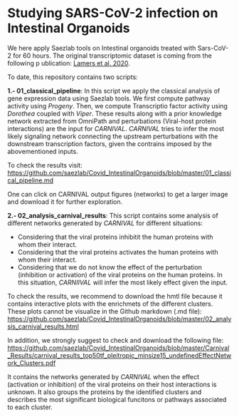 # Studying SARS-CoV-2 infection on Intestinal Organoids

We here apply Saezlab tools on Intestinal organoids treated with Sars-CoV-2 for 
60 hours. The original transcriptomic dataset is coming from the following p
ublication: [Lamers et al. 2020](https://science.sciencemag.org/content/369/6499/50).

To date, this repository contains two scripts: 

**1.- 01_classical_pipeline**: In this script we apply the classical analysis
of gene expression data using Saezlab tools. We first compute pathway activity
using *Progeny*. Then, we compute Transcriptio factor activity using *Dorothea*
coupled with *Viper*. These results along with a prior knowledge network 
extracted from OmniPath and perturbations (Viral-host protein interactions) are 
the input for *CARNIVAL*. *CARNIVAL* tries to infer the most likely signaling 
network connecting the upstream perturbations with the downstream transcription 
factors, given the contrains imposed by the abovementioned inputs. 

To check the results visit: 
<https://github.com/saezlab/Covid_IntestinalOrganoids/blob/master/01_classical_pipeline.md>

One can click on CARNIVAL output figures (networks) to get a larger image and
download it for further exploration.


**2.- 02_analysis_carnival_results**: This script contains some analysis of 
different networks generated by *CARNIVAL* for different situations: 

- Considering that the viral proteins inhibitit the human proteins with whom 
their interact. 
- Considering that the viral proteins activates the human proteins with whom 
their interact. 
- Considering that we do not know the effect of the perturbation (inhibition or
activation) of the viral proteins on the human proteins. In this situation, 
*CARNIIVAL* will infer the most likely effect given the input. 

To check the results, we recommend to download the hmtl file because it contains
interactive plots with the enrichmets of the different clusters. These plots 
cannot be visualize in the Github markdown (.md file):
<https://github.com/saezlab/Covid_IntestinalOrganoids/blob/master/02_analysis_carnival_results.html>

In addition, we strongly suggest to check and download the following file: 
<https://github.com/saezlab/Covid_IntestinalOrganoids/blob/master/Carnival_Results/carnival_results_top50tf_pleitropic_minsize15_undefinedEffectNetwork_Clusters.pdf>

It contains the networks generated by *CARNIVAL* when the effect (activation or
inhibition) of the viral proteins on their host interactions is unknown. It 
also groups the proteins by the identified clusters and describes the most 
significant biological funcitons or pathways associated to each cluster.  

